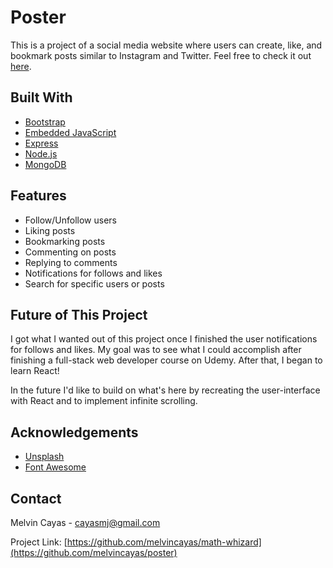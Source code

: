 # Poster

This is a project of a social media website where users can create, like, and bookmark posts similar to Instagram and Twitter. Feel free to check it out [here](https://my-poster-app.herokuapp.com/).

## Built With

- [Bootstrap](https://getbootstrap.com/)
- [Embedded JavaScript](https://ejs.co/)
- [Express](https://expressjs.com/)
- [Node.js](https://nodejs.org/en/)
- [MongoDB](https://www.mongodb.com/)

## Features

- Follow/Unfollow users
- Liking posts
- Bookmarking posts
- Commenting on posts
- Replying to comments
- Notifications for follows and likes
- Search for specific users or posts

## Future of This Project

I got what I wanted out of this project once I finished the user notifications for follows and likes. My goal was to see what I could accomplish after finishing a full-stack web developer course on Udemy. After that, I began to learn React!

In the future I'd like to build on what's here by recreating the user-interface with React and to implement infinite scrolling.

## Acknowledgements

- [Unsplash](https://getbootstrap.com/)
- [Font Awesome](https://fontawesome.com/)

## Contact

Melvin Cayas - [cayasmj@gmail.com](mailto:cayasmj@gmail.com?subject=[GitHub])

Project Link: [https://github.com/melvincayas/math-whizard](https://github.com/melvincayas/poster)
